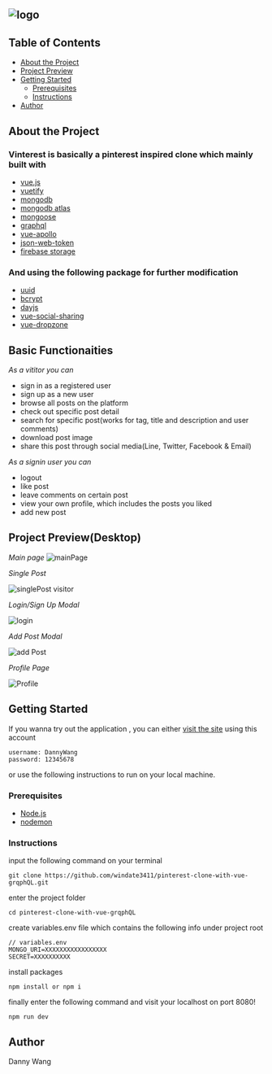 ## ![logo](https://i.imgur.com/kdISdip.png)


## Table of Contents

- [About the Project](#about-the-project)
- [Project Preview](#project-preview)
- [Getting Started](#getting-started)
  - [Prerequisites](#prerequisites)
  - [Instructions](#instructions)
- [Author](#author)

## About the Project

### Vinterest is basically a pinterest inspired  clone which mainly built with

- [vue.js](https://vuejs.org/)
- [vuetify](https://vuetifyjs.com/en/)
- [mongodb](https://www.mongodb.com/)
- [mongodb atlas](https://www.mongodb.com/cloud/atlas/lp/try2?utm_source=google&utm_campaign=gs_apac_taiwan_search_brand_atlas_desktop&utm_term=mongodb%20atlas&utm_medium=cpc_paid_search&utm_ad=e&utm_ad_campaign_id=6498554090&gclid=CjwKCAjwzIH7BRAbEiwAoDxxTvvPx8cLRWirp8tJAHTp8G_pNEnTBN0tFxHhCfuhvQ6DjKPuNNDpRBoCoX4QAvD_BwE)
- [mongoose](https://mongoosejs.com/)
- [graphql](https://graphql.org/)
- [vue-apollo](https://apollo.vuejs.org/)
- [json-web-token](https://www.npmjs.com/package/jsonwebtoken)
- [firebase storage](https://firebase.google.com/?gclid=CjwKCAjwn9v7BRBqEiwAbq1Ey6VpK-qluGc_mVGww9YlenOn1hb3WFKlj2KHhsvi0witmqmOhwe3HxoCNu8QAvD_BwE)

### And using the following package for further modification
- [uuid](https://www.npmjs.com/package/uuid)
- [bcrypt](https://www.npmjs.com/package/bcrypt)
- [dayjs](https://day.js.org/)
- [vue-social-sharing](https://www.npmjs.com/package/vue-social-sharing)
- [vue-dropzone](https://rowanwins.github.io/vue-dropzone/docs/dist/#/installation)

## Basic Functionaities

*As a vititor you can*

- sign in as a registered user
- sign up as a new user
- browse all posts on the platform
- check out specific post detail
- search for specific post(works for tag, title and description and user comments)
- download post image
- share this post through social media(Line, Twitter, Facebook & Email)

*As a signin user you can*

- logout
- like post
- leave comments on certain post
- view your own profile, which includes the posts you liked
- add new post

## Project Preview(Desktop)

*Main page*
![mainPage](https://i.imgur.com/PNyoL55.jpg)

*Single Post*

![singlePost visitor](https://i.imgur.com/5a6xLZu.png)

*Login/Sign Up Modal*

![login](https://i.imgur.com/99rvENz.jpg)

*Add Post Modal*

![add Post](https://i.imgur.com/BHVintY.png)

*Profile Page*

![Profile](https://i.imgur.com/znrtPlV.png)


## Getting Started

If you wanna try out the application , you can either [visit the site](https://vinterest-danny.vercel.app/) using this account

```
username: DannyWang
password: 12345678
```

or use the following instructions to run on your local machine.

### Prerequisites

- [Node.js](https://nodejs.org/en/)
- [nodemon](https://www.npmjs.com/package/nodemon)

### Instructions

input the following command on your terminal

```
git clone https://github.com/windate3411/pinterest-clone-with-vue-grqphQL.git
```

enter the project folder

```
cd pinterest-clone-with-vue-grqphQL
```

create variables.env file which contains the following info under project root

```
// variables.env
MONGO_URI=XXXXXXXXXXXXXXXXX
SECRET=XXXXXXXXXX
```

install packages

```
npm install or npm i
```

finally enter the following command and visit your localhost on port 8080!

```
npm run dev
```

## Author

Danny Wang
